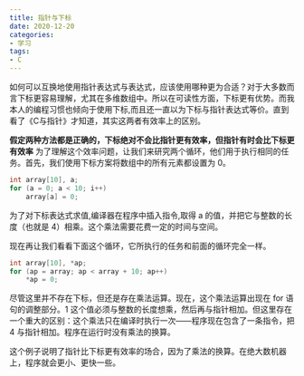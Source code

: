 ```yaml
---
title: 指针与下标
date: 2020-12-20
categories:
- 学习
tags: 
- C
---
```

如何可以互换地使用指针表达式与表达式，应该使用哪种更为合适？对于大多数而言下标更容易理解，尤其在多维数组中。所以在可读性方面，下标更有优势。而我本人的编程习惯也倾向于使用下标,而且还一直以为下标与指针表达式等价。直到看了《C与指针》才知道，其实这两者有效率上的区别。

<!--more-->
**假定两种方法都是正确的，下标绝对不会比指针更有效率，但指针有时会比下标更有效率**
为了理解这个效率问题，让我们来研究两个循环，他们用于执行相同的任务。首先，我们使用下标方案将数组中的所有元素都设置为 0。
```c
int array[10], a;
for (a = 0; a < 10; i++)
    array[a] = 0;
```
为了对下标表达式求值,编译器在程序中插入指令,取得 a 的值，并把它与整数的长度（也就是 4）相乘。这个乘法需要花费一定的时间与空间。

现在再让我们看看下面这个循环，它所执行的任务和前面的循环完全一样。
```c
int array[10], *ap;
for (ap = array; ap < array + 10; ap++)
    *ap = 0;
```
尽管这里并不存在下标，但还是存在乘法运算。现在，这个乘法运算出现在 for 语句的调整部分。1 这个值必须与整数的长度想乘，然后再与指针相加。但这里存在一个重大的区别：这个乘法只在编译时执行一次——程序现在包含了一条指令，把 4 与指针相加。程序在运行时没有乘法的换算。

这个例子说明了指针比下标更有效率的场合，因为了乘法的换算。在绝大数机器上，程序就会更小、更快一些。